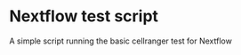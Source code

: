 Nextflow test script
==============

A simple script running the basic cellranger test for Nextflow
